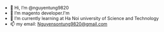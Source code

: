 - 👋 Hi, I’m @nguyentung9820
- 👀 I’m magento developer.I'm 
- 🌱 I’m currently learning at Ha Noi university of Science and Technology
- 📫 my email: Nguyensontung9820@gmail.com

<!---
nguyentung9820/nguyentung9820 is a ✨ special ✨ repository because its `README.md` (this file) appears on your GitHub profile.
You can click the Preview link to take a look at your changes.
--->
